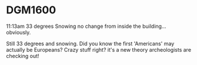 # DGM1600

11:13am
33 degrees
Snowing 
no change from inside the building... obviously.


Still 33 degrees and snowing. Did you know the first 'Americans' may actually be Europeans? Crazy stuff right? it's a new theory archeologists are checking out!
